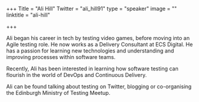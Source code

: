 +++
Title = "Ali Hill"
Twitter = "ali_hill91"
type = "speaker"
image = ""
linktitle = "ali-hill"

+++

Ali began his career in tech by testing video games, before moving into an Agile testing role. He now works as a Delivery Consultant at ECS Digital. He has a passion for learning new technologies and understanding and improving processes within software teams.

Recently, Ali has been interested in learning how software testing can flourish in the world of DevOps and Continuous Delivery.

Ali can be found talking about testing on Twitter, blogging or co-organising the Edinburgh Ministry of Testing Meetup.